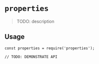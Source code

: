# `properties`

> TODO: description

## Usage

```
const properties = require('properties');

// TODO: DEMONSTRATE API
```
